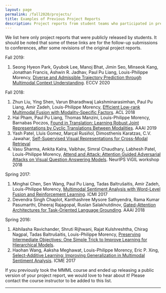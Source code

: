 ```yaml
---
layout: page
permalink: /fall2020/projects/
title: Examples of Previous Project Reports
description: Project reports from student teams who participated in previous editions of the MMML course
---
```


We list here only project reports that were publicly released by students. It should be noted that some of these links are for the follow-up submissions to conferences, after some revisions of the original project reports.

Fall 2019:
1. Seong Hyeon Park, Gyubok Lee, Manoj Bhat, Jimin Seo, Minseok Kang, Jonathan Francis, Ashwin R. Jadhav, Paul Pu Liang, Louis-Philippe Morency, [Diverse and Admissible Trajectory Prediction through Multimodal Context Understanding](https://arxiv.org/abs/2003.03212). ECCV 2020

Fall 2018:
1. Zhun Liu, Ying Shen, Varun Bharadhwaj Lakshminarasimhan, Paul Pu Liang, Amir Zadeh, Louis-Philippe Morency, [Efficient Low-rank Multimodal Fusion with Modality-Specific Factors](https://arxiv.org/abs/1806.00064). ACL 2018
2. Hai Pham, Paul Pu Liang, Thomas Manzini, Louis-Philippe Morency, Barnabas Poczos, [Found in Translation: Learning Robust Joint Representations by Cyclic Translations Between Modalities](https://arxiv.org/abs/1812.07809). AAAI 2019
3. Yash Patel, Lluis Gomez, Marçal Rusiñol, Dimosthenis Karatzas, C.V. Jawahar, [Self-Supervised Visual Representations for Cross-Modal Retrieval](https://arxiv.org/abs/1902.00378)
4. Vasu Sharma, Ankita Kalra, Vaibhav, Simral Chaudhary, Labhesh Patel, Louis-Philippe Morency, [Attend and Attack: Attention Guided Adversarial Attacks on Visual Question Answering Models](https://nips2018vigil.github.io/static/papers/accepted/33.pdf). NeurIPS ViGIL workshop 2018

Spring 2017:
1. Minghai Chen, Sen Wang, Paul Pu Liang, Tadas Baltrušaitis, Amir Zadeh, Louis-Philippe Morency, [Multimodal Sentiment Analysis with Word-Level Fusion and Reinforcement Learning](https://arxiv.org/abs/1802.00924). ICMI 2017
2. Devendra Singh Chaplot, Kanthashree Mysore Sathyendra, Rama Kumar Pasumarthi, Dheeraj Rajagopal, Ruslan Salakhutdinov, [Gated-Attention Architectures for Task-Oriented Language Grounding](https://arxiv.org/abs/1706.07230). AAAI 2018

Spring 2016:
1. Abhilasha Ravichander, Shruti Rijhwani, Rajat Kulshreshtha, Chirag Nagpal, Tadas Baltrušaitis, Louis-Philippe Morency, [Preserving Intermediate Objectives: One Simple Trick to Improve Learning for Hierarchical Models](https://arxiv.org/abs/1706.07867). 
2. Haohan Wang, Aaksha Meghawat, Louis-Philippe Morency, Eric P. Xing, [Select-Additive Learning: Improving Generalization in Multimodal Sentiment Analysis](https://arxiv.org/abs/1609.05244). ICME 2017

If you previously took the MMML course and ended up releasing a public version of your project report, we would love to hear about it! Please contact the course instructor to be added to this list.

***
